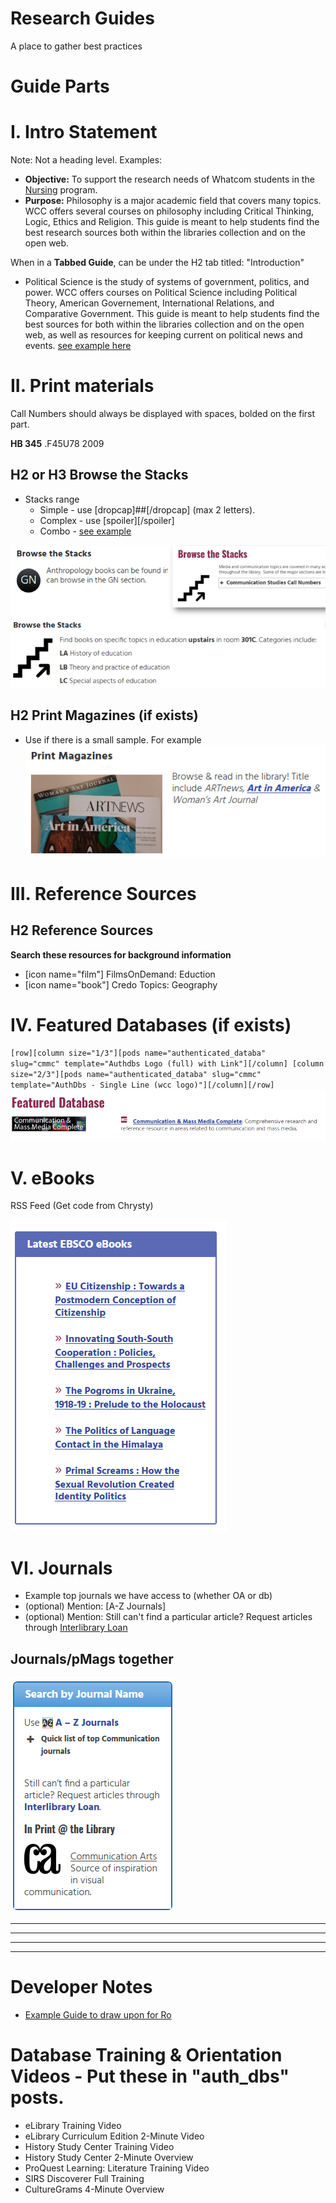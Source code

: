 # Research Guides
A place to gather best practices

# Guide Parts

# I. Intro Statement
Note: Not a heading level.  Examples:
* **Objective:** To support the research needs of  Whatcom students in the [Nursing](http://whatcom.edu/academics/degrees-certificates/nursing) program.
* **Purpose:** Philosophy is a major academic field that covers many topics. WCC offers several courses on philosophy including Critical Thinking, Logic, Ethics and Religion. This guide is meant to help students find the best research sources both within the libraries collection and on the open web.

When in a **Tabbed Guide**, can be under the H2 tab titled: "Introduction"
* Political Science is the study of systems of government, politics, and power. WCC offers courses on Political Science including Political Theory, American Governement, International Relations, and Comparative Government. This guide is meant to help students find the best sources for both within the libraries collection and on the open web, as well as resources for keeping current on political news and events. [see example here](http://librarywp.whatcom.edu/home/polisci/)

# II. Print materials

Call Numbers should always be displayed with spaces, bolded on the first part.

**HB 345** .F45U78 2009

## H2 or H3 Browse the Stacks
* Stacks range
    * Simple - use [dropcap]##[/dropcap] (max 2 letters).
    * Complex - use [spoiler][/spoiler]
    * Combo - [see example](http://librarywp.whatcom.edu/home/polisci/)
    
![Example Stacks](media/browsecomplete.PNG)

## H2 Print Magazines (if exists)
* Use if there is a small sample.  For example
 ![art magazines](media/pmags.PNG) 
 
 
# III. Reference Sources
## H2 Reference Sources
**Search these resources for background information**
* [icon name="film"] FilmsOnDemand: Eduction
* [icon name="book"] Credo Topics: Geography 




# IV. Featured Databases (if exists)
<code>[row][column size="1/3"][pods name="authenticated_databa" slug="cmmc" template="Authdbs Logo (full) with Link"][/column]
[column size="2/3"][pods name="authenticated_databa" slug="cmmc" template="AuthDbs - Single Line (wcc logo)"][/column][/row]</code>
 ![display feature db](media/featureddb.png)


# V. eBooks
RSS Feed (Get code from Chrysty)

   ![EBSCO RSS Feed](media/rssebsco.png)


# VI. Journals 
* Example top journals we have access to (whether OA or db) 
* (optional) Mention: [A-Z Journals]
* (optional) Mention: Still can't find a particular article? Request articles through [Interlibrary Loan](http://library.whatcom.edu/services/interlibrary-loan)

## Journals/pMags together
  ![journals and mags](media/journamags.png) 



<hr>
<hr>
<hr>
<hr>


# Developer Notes

* [Example Guide to draw upon for Ro](https://ulib.iupui.edu/guides/libguides-best-practices)

# Database Training & Orientation Videos - Put these in "auth_dbs" posts.
* eLibrary Training Video 
*	eLibrary Curriculum Edition 2-Minute Video 
*	History Study Center Training Video 
*	History Study Center 2-Minute Overview 
*	ProQuest Learning: Literature Training Video 
*	SIRS Discoverer Full Training 
*	CultureGrams 4-Minute Overview 
